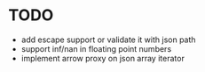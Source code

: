 # TODO

* add escape support or validate it with json path
* support inf/nan in floating point numbers
* implement arrow proxy on json array iterator
